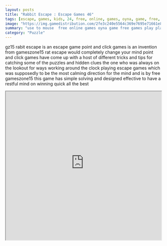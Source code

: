 ```yaml
---
layout: posts
title: "Rabbit Escape : Escape Games 46"
tags: [escape, games, kids, 24, free, online, games, oyna, game, free, games, play, play, games]
image: "https://img.gamedistribution.com/2fe3c240e5564c369e7695e71661e89f.jpg"
summary: "use to mouse  free online games oyna game free games play play games"
category: "Puzzle"
---
```


gz15 rabit escape is an escape game point and click games is an invention from gameszone15 rat escape would completely change your mind point and click games have come up with a host of different tricks and tips for catching some of the puzzles and hidden clues the one who was always on the lookout for ways working around the clock playing escape games which was supposedly to be the most calming direction for the mind and is by free gameszone15 this game has simple solving and designed effective to have a restful mind on winning quick all the best

<iframe width="100%" height="480px;" src="https://flash.gamedistribution.com?game=2fe3c240e5564c369e7695e71661e89f"></iframe>